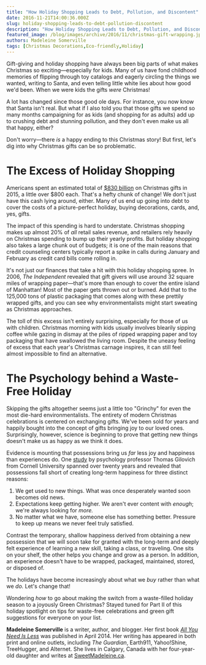 ```yaml
---
title: "How Holiday Shopping Leads to Debt, Pollution, and Discontent"
date: 2016-11-21T14:00:36.000Z
slug: holiday-shopping-leads-to-debt-pollution-discontent
description: "How Holiday Shopping Leads to Debt, Pollution, and Discontent"
featured_image: /blog/images/archive/2016/11/christmas-gift-wrapping.jpg
authors: Madeleine Somerville
tags: [Christmas Decorations,Eco-friendly,Holiday]
---
```


Gift-giving and holiday shopping have always been big parts of what makes Christmas so exciting—especially for kids. Many of us have fond childhood memories of flipping through toy catalogs and eagerly circling the things we wanted, writing to Santa, and even telling little white lies about how good we'd been. When we were kids the gifts _were_ Christmas!

A lot has changed since those good ole days. For instance, you now know that Santa isn't real. But what if I also told you that those gifts we spend so many months campaigning for as kids (and shopping for as adults) add up to crushing debt and stunning pollution, and they don't even make us all that happy, either?

Don't worry—there _is_ a happy ending to this Christmas story! But first, let's dig into why Christmas gifts can be so problematic.

# The Excess of Holiday Shopping

Americans spent an estimated total of [$830 billion](https://www.statista.com/topics/991/us-christmas-season/) on Christmas gifts in 2015, a little over $800 each. That's a hefty chunk of change! We don't just have this cash lying around, either. Many of us end up going into debt to cover the costs of a picture-perfect holiday, buying decorations, cards, and, yes, gifts.

The impact of this spending is hard to understate. Christmas shopping makes up almost 20% of _all_ retail sales revenue, and retailers rely heavily on Christmas spending to bump up their yearly profits. But holiday shopping also takes a large chunk out of budgets; it is one of the main reasons that credit counseling centers typically report a spike in calls during January and February as credit card bills come rolling in.

It's not just our finances that take a hit with this holiday shopping spree. In 2006, _The Independent_ revealed that gift givers will use around 32 square miles of wrapping paper—that's more than enough to cover the entire island of Manhattan! Most of the paper gets thrown out or burned. Add that to the 125,000 tons of plastic packaging that comes along with these prettily wrapped gifts, and you can see why environmentalists might start sweating as Christmas approaches.

The toll of this excess isn't entirely surprising, especially for those of us with children. Christmas morning with kids usually involves blearily sipping coffee while gazing in dismay at the piles of ripped wrapping paper and toy packaging that have swallowed the living room. Despite the uneasy feeling of excess that each year's Christmas carnage inspires, it can still feel almost impossible to find an alternative.

# The Psychology behind a Waste-Free Holiday

Skipping the gifts altogether seems just a little too "Grinchy" for even the most die-hard environmentalists. The entirety of modern Christmas celebrations is centered on exchanging gifts. We've been sold for years and happily bought into the concept of gifts bringing joy to our loved ones. Surprisingly, however, science is beginning to prove that getting new things doesn't make us as happy as we think it does.

Evidence is mounting that possessions bring us _far_ less joy and happiness than experiences do. One [study](http://www.forbes.com/sites/travisbradberry/2016/08/09/why-you-should-spend-your-money-on-experiences-not-things/#17a629991c08) by psychology professor Thomas Gilovich from Cornell University spanned over twenty years and revealed that possessions fall short of creating long-term happiness for three distinct reasons:

1. We get used to new things. What was once desperately wanted soon becomes old news.
2. Expectations keep getting higher. We aren't ever content with _enough_; we're always looking for _more._
3. No matter what we have, someone else has something better. Pressure to keep up means we never feel truly satisfied.

Contrast the temporary, shallow happiness derived from obtaining a new possession that we will soon take for granted with the long-term and deeply felt experience of learning a new skill, taking a class, or traveling. One sits on your shelf, the other helps you change and grow as a person. In addition, an experience doesn't have to be wrapped, packaged, maintained, stored, or disposed of.

The holidays have become increasingly about what we _buy_ rather than what we _do._ Let's change that!

Wondering _how_ to go about making the switch from a waste-filled holiday season to a joyously Green Christmas? Stayed tuned for Part II of this holiday spotlight on tips for waste-free celebrations and green gift suggestions for everyone on your list.

**Madeleine Somerville** is a writer, author, and blogger. Her first book _[All You Need Is Less](https://www.amazon.com/All-You-Need-Less-Eco-friendly/dp/1936740796/ref=redir%5Fmobile%5Fdesktop?ie=UTF8&keywords=all%20you%20need%20is%20less&qid=1384833699&ref%5F=redir%5Fmdp%5Fmobile&ref%5F=sr%5F1%5F1&sr=8-1#featureBulletsAndDetailBullets%5Fsecondary%5Fview%5Fdiv%5F1420603307068)_ was published in April 2014\. Her writing has appeared in both print and online outlets, including _The Guardian_, Earth911, Yahoo!Shine, TreeHugger, and Alternet. She lives in Calgary, Canada with her four-year-old daughter and writes at [SweetMadeleine.ca](http://SweetMadeleine.ca).